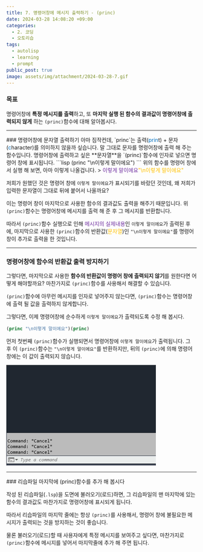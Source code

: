 ```yaml
---
title: 7. 명령어창에 메시지 출력하기 - (princ)
date: 2024-03-28 14:08:20 +09:00
categories:
  - 2. 코딩
  - 오토리습
tags:
  - autolisp
  - learning
  - prompt
public_post: true
image: assets/img/attachment/2024-03-28-7.gif
---
```

### 목표
명령어창에 **특정 메시지를 출력**하고, 또 **마지막 실행 된 함수의 결과값이 명령어창에 출력되지 않게** 하는 `(princ)`함수에 대해 알아봅시다.

<hr>
### 명령어창에 문자열 출력하기
아마 짐작컨데, `princ`는 출력(<font color="#0070c0">prin</font>t) + 문자(<font color="#0070c0">c</font>haracter)를 의미하지 않을까 싶습니다. 말 그대로 문자를 명령어창에 출력 해 주는 함수입니다.
명령어창에 출력하고 싶은 **문자열**을 `(princ)`함수에 인자로 넣으면 명령어 창에 표시됩니다.
```lisp
(princ "\n이렇게 말이에요")
```
위의 함수를 명령어 창에서 실행 해 보면, 아마 이렇게 나올겁니다.
> <font color="#7030a0">이렇게 말이에요</font><font color="#ffc000">"\n이렇게 말이에요"</font>

저희가 원했던 것은 명령어 창에 `이렇게 말이에요`가 표시되기를 바랐던 것인데, 왜 저희가 입력한 문자열이 그대로 뒤에 붙어서 나올까요?

이는 명령어 창이 마지막으로 사용한 함수의 결과값도 출력을 해주기 때문입니다.
위 `(princ)`함수는 명령어창에 메시지를 출력 해 준 후 그 메시지를 반환합니다.

따라서 `(princ)`함수 실행으로 인해 <font color="#7030a0">메시지의 실제내용</font>인 `이렇게 말이에요`가 출력된 후에, 마지막으로 사용한 `(princ)`함수의 반환값(<font color="#ffc000">문자열</font>)인 `"\n이렇게 말이에요"`를 명령어 창이 추가로 출력을 한 것입니다.

<hr>

### 명령어창에 함수의 반환값 출력 방지하기
그렇다면, 마지막으로 사용한 **함수의 반환값이 명령어 창에 출력되지 않기**를 원한다면 어떻게 해야할까요? 마찬가지로 `(princ)`함수를 사용해서 해결할 수 있습니다.

`(princ)`함수에 아무런 메시지를 인자로 넣어주지 않는다면, `(princ)`함수는 명령어창에 출력 될 값을 출력하지 않게합니다.

그렇다면, 이제 명령어창에 순수하게 `이렇게 말이에요`가 출력되도록 수정 해 봅시다.
```lisp
(princ "\n이렇게 말이에요")(princ)
```
먼저 첫번째 `(princ)`함수가 실행되면서 명령어창에 `이렇게 말이에요`가 출력됩니다. 그 후 이 `(princ)`함수는 `"\n이렇게 말이에요"`를 반환하지만, 뒤의 `(princ)`에 의해 명령어 창에는 이 값이 출력되지 않습니다.

![](assets/img/attachment/2024-03-28-7.gif)

<hr>
### 리습파일 마지막에 (princ)함수를 추가 해 봅시다

작성 된 리습파일(`.lsp`)을 도면에 불러오기(로드)하면, 그 리습파일의 맨 마지막에 있는 함수의 결과값도 마찬가지로 명령어창에 표시되게 됩니다.

따라서 리습파일의 마지막 줄에는 항상 `(princ)`를 사용해서, 명령어 창에 불필요한 메시지가 출력되는 것을 방지하는 것이 좋습니다.

물론 불러오기(로드)할 때 사용자에게 특정 메시지를 보여주고 싶다면, 마찬가지로 `(princ)`함수에 메시지를 넣어서 마지막줄에 추가 해 주면 됩니다.